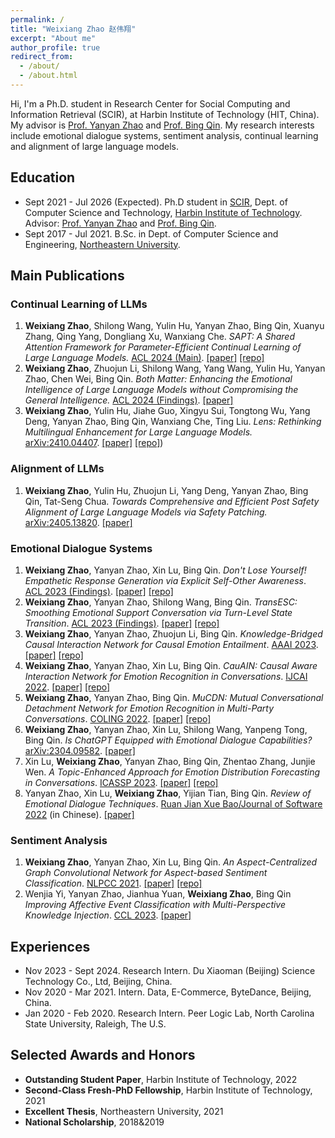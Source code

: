 ```yaml
---
permalink: /
title: "Weixiang Zhao 赵伟翔"
excerpt: "About me"
author_profile: true
redirect_from: 
  - /about/
  - /about.html
---
```


Hi, I'm a Ph.D. student in Research Center for Social Computing and Information Retrieval (SCIR), at Harbin Institute of Technology (HIT, China). My advisor is [Prof. Yanyan Zhao](http://ir.hit.edu.cn/~yanyan/) and [Prof. Bing Qin](http://ir.hit.edu.cn/~qinb/). My research interests include emotional dialogue systems, sentiment analysis, continual learning and alignment of large language models.

## Education

- Sept 2021 - Jul 2026 (Expected). Ph.D student in [SCIR](http://ir.hit.edu.cn), Dept. of Computer Science and Technology, [Harbin Institute of Technology](http://www.hit.edu.cn). Advisor: [Prof. Yanyan Zhao](http://ir.hit.edu.cn/~yanyan/) and [Prof. Bing Qin](http://ir.hit.edu.cn/~qinb/).
- Sept 2017 - Jul 2021. B.Sc. in Dept. of Computer Science and Engineering, [Northeastern University](http://www.neu.edu.cn).

## Main Publications

### Continual Learning of LLMs

1. **Weixiang Zhao**, Shilong Wang, Yulin Hu, Yanyan Zhao, Bing Qin, Xuanyu Zhang, Qing Yang, Dongliang Xu, Wanxiang Che. *SAPT: A Shared Attention Framework for Parameter-Efficient Continual Learning of Large Language Models.* <u>ACL 2024 (Main)</u>. [[paper]](https://arxiv.org/abs/2401.08295) [[repo]](https://github.com/circle-hit/SAPT)
2. **Weixiang Zhao**, Zhuojun Li, Shilong Wang, Yang Wang, Yulin Hu, Yanyan Zhao, Chen Wei, Bing Qin. *Both Matter: Enhancing the Emotional Intelligence of Large Language Models without Compromising the General Intelligence.* <u>ACL 2024 (Findings)</u>. [[paper]](https://arxiv.org/abs/2402.10073)
3. **Weixiang Zhao**, Yulin Hu, Jiahe Guo, Xingyu Sui, Tongtong Wu, Yang Deng, Yanyan Zhao, Bing Qin, Wanxiang Che, Ting Liu. *Lens: Rethinking Multilingual Enhancement for Large Language Models.* <u>arXiv:2410.04407</u>. [[paper]](https://arxiv.org/abs/2410.04407) [[repo]](https://github.com/circle-hit/Lens))

### Alignment of LLMs

1. **Weixiang Zhao**, Yulin Hu, Zhuojun Li, Yang Deng, Yanyan Zhao, Bing Qin, Tat-Seng Chua. *Towards Comprehensive and Efficient Post Safety Alignment of Large Language Models via Safety Patching.* <u>arXiv:2405.13820</u>. [[paper]](https://arxiv.org/abs/2405.13820)

### Emotional Dialogue Systems

1. **Weixiang Zhao**, Yanyan Zhao, Xin Lu, Bing Qin. *Don't Lose Yourself! Empathetic Response Generation via Explicit Self-Other Awareness*. <u>ACL 2023 (Findings)</u>. [[paper]](https://arxiv.org/abs/2210.03884) [[repo]](https://github.com/circle-hit/EmpSOA)
2. **Weixiang Zhao**, Yanyan Zhao, Shilong Wang, Bing Qin. *TransESC: Smoothing Emotional Support Conversation via Turn-Level State Transition*. <u>ACL 2023 (Findings)</u>. [[paper]](https://arxiv.org/abs/2305.03296) [[repo]](https://github.com/circle-hit/TransESC)
3. **Weixiang Zhao**, Yanyan Zhao, Zhuojun Li, Bing Qin. *Knowledge-Bridged Causal Interaction Network for Causal Emotion Entailment*. <u>AAAI 2023</u>. [[paper]](https://arxiv.org/abs/2212.02995) [[repo]](https://github.com/circle-hit/KBCIN)
4. **Weixiang Zhao**, Yanyan Zhao, Xin Lu, Bing Qin. *CauAIN: Causal Aware Interaction Network for Emotion Recognition in Conversations*. <u>IJCAI 2022</u>. [[paper]](https://www.ijcai.org/proceedings/2022/0628) [[repo]](https://github.com/circle-hit/CauAIN)
5. **Weixiang Zhao**, Yanyan Zhao, Bing Qin. *MuCDN: Mutual Conversational Detachment Network for Emotion Recognition in Multi-Party Conversations*. <u>COLING 2022</u>. [[paper]](https://aclanthology.org/2022.coling-1.612/) [[repo]](https://github.com/circle-hit/MuCDN)
6. **Weixiang Zhao**, Yanyan Zhao, Xin Lu, Shilong Wang, Yanpeng Tong, Bing Qin. *Is ChatGPT Equipped with Emotional Dialogue Capabilities?* <u>arXiv:2304.09582</u>. [[paper]](https://arxiv.org/abs/2212.02995)
7. Xin Lu, **Weixiang Zhao**, Yanyan Zhao, Bing Qin, Zhentao Zhang, Junjie Wen. *A Topic-Enhanced Approach for Emotion Distribution Forecasting in Conversations*. <u>ICASSP 2023</u>. [[paper]](https://ieeexplore.ieee.org/document/10096414) [[repo]](https://github.com/luxinxyz/EDFC)
8. Yanyan Zhao, Xin Lu, **Weixiang Zhao**, Yijian Tian, Bing Qin.  *Review of Emotional Dialogue Techniques*. <u>Ruan Jian Xue Bao/Journal of Software 2022</u> (in Chinese). [[paper]](https://aclanthology.org/2023.ccl-1.66.pdf)

### Sentiment Analysis
1. **Weixiang Zhao**, Yanyan Zhao, Xin Lu, Bing Qin. *An Aspect-Centralized Graph Convolutional Network for Aspect-based Sentiment Classification*. <u>NLPCC 2021</u>. [[paper]](https://link.springer.com/chapter/10.1007/978-3-030-88483-3_20) [[repo]](https://github.com/circle-hit/ACGCN)
2. Wenjia Yi, Yanyan Zhao, Jianhua Yuan, **Weixiang Zhao**, Bing Qin *Improving Affective Event Classification with Multi-Perspective Knowledge Injection*. <u>CCL 2023</u>. [[paper]](https://ieeexplore.ieee.org/document/10096414)

<!-- ## Talks

- Nov 2022, Shanghai AI Lab. *Towards Well-behaved Dialogue Systems*.
- Jul 2021, AI Time. *Approaches of Empathy Expression and Emotional Support in Dialogue Systems*. [[video]](https://www.bilibili.com/video/BV1YB4y1N7L7/)
- Nov 2020, Biendata & PaperWeekly. *Difference-aware Knowledge Selection for Knowledge-grounded Conversation Generation*. [[video]](https://www.bilibili.com/video/BV1fZ4y137UJ/)
- Jul 2020, AI Time. *KdConv: A Chinese Multi-domain Dialogue Dataset Towards Multi-turn Knowledge-driven Conversation*. [[video]](https://www.bilibili.com/video/BV1g54y1D7TG/) -->

<!-- ## Services

- Reviewer: ACL'24, EMNLP'21/22, AAAI'22/23, EACL'23, KNOSYS, TIST
- Review Assistant: EMNLP'20, AAAI'21, COLING'20
- Organizer:
  - May 2020 - Aug 2020. [SMP2020-ECDT](https://smp2020.aconf.cn/smp.html#3) Task 2
  - Jun 2019 - Nov 2019. [Chinese Idiom MRC Competition](https://biendata.com/competition/idiom/) [[data & codes]](https://github.com/chujiezheng/ChID-Dataset/tree/master/Competition) -->

## Experiences

- Nov 2023 - Sept 2024. Research Intern. Du Xiaoman (Beijing) Science Technology Co., Ltd, Beijing, China.
- Nov 2020 - Mar 2021. Intern. Data, E-Commerce, ByteDance, Beijing, China.
- Jan 2020 - Feb 2020. Research Intern. Peer Logic Lab, North Carolina State University, Raleigh, The U.S.

## Selected Awards and Honors

- **Outstanding Student Paper**, Harbin Institute of Technology, 2022
- **Second-Class Fresh-PhD Fellowship**, Harbin Institute of Technology, 2021
- **Excellent Thesis**, Northeastern University, 2021
- **National Scholarship**, 2018&2019
